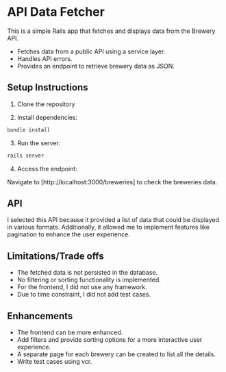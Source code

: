 # API Data Fetcher

This is a simple Rails app that fetches and displays data from the Brewery API.

- Fetches data from a public API using a service layer.
- Handles API errors.
- Provides an endpoint to retrieve brewery data as JSON.

## Setup Instructions
1. Clone the repository

2. Install dependencies:

```bash
bundle install
```

3. Run the server:

```bash
rails server
```

4. Access the endpoint:

Navigate to [http://localhost:3000/breweries] to check the breweries data.

## API
I selected this API because it provided a list of data that could be displayed in various formats. Additionally, it allowed me to implement features like pagination to enhance the user experience.

## Limitations/Trade offs
- The fetched data is not persisted in the database.
- No filtering or sorting functionality is implemented.
- For the frontend, I did not use any framework.
- Due to time constraint, I did not add test cases.

## Enhancements
- The frontend can be more enhanced.
- Add filters and provide sorting options for a more interactive user experience.
- A separate page for each brewery can be created to list all the details.
- Write test cases using vcr.
